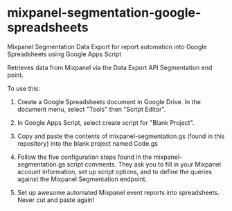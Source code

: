 mixpanel-segmentation-google-spreadsheets
=========================================

Mixpanel Segmentation Data Export for report automation into Google Spreadsheets using Google Apps Script

Retrieves data from Mixpanel via the Data Export API Segmentation end point.

To use this:

1. Create a Google Spreadsheets document in Google Drive. In the document menu, select "Tools" then "Script Editor".

2. In Google Apps Script, select create script for "Blank Project".

3. Copy and paste the contents of mixpanel-segmentation.gs (found in this repository) into the blank project named Code.gs

4. Follow the five configuration steps found in the mixpanel-segmentation.gs script comments. They ask you to fill in your Mixpanel account information, set up script options, and to define the queries against the Mixpanel Segmentation endpoint. 

5. Set up awesome automated Mixpanel event reports into spreadsheets. Never cut and paste again!

